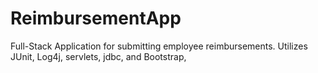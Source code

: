 # ReimbursementApp
Full-Stack Application for submitting employee reimbursements. Utilizes JUnit, Log4j, servlets, jdbc, and Bootstrap, 
